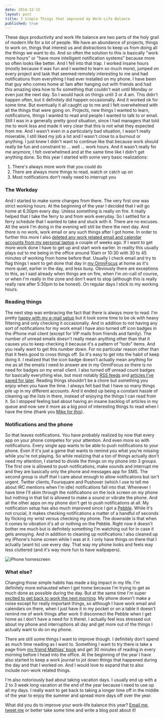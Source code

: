 ```yaml
---
date: 2014-12-15
layout: post
title: 3 Simple Things that improved my Work-Life Balance
published: true
---
```


These days productivity and work life balance are two parts of the holy grail
of modern life for a lot of people. We have an abundance of projects, things
to work on, things that interest us and distractions to keep us from doing all
the things we want to do. And so often the solution to this is basically "work
more hours" or "have more intelligent notification systems" because more so
often looks like better. And I fell into that trap. I worked insane hours
(mostly because it was fun and I wanted to learn so much more), jumped on
every project and task that seemed remotely interesting to me and had
notifications from everything I had ever installed on my phone. I have been
that guy who comes home at 1am after hanging out with friends and had this
amazing idea how to fix something that couldn't wait until Monday or even just
the next day. So I would hack on things until 3 or 4 am. This didn't happen
often, but it definitely did happen occasionally. And it worked ok for some
time. But eventually it all caught up to me and I felt overwhelmed with all
the things that were going on. Projects, new things I wanted to learn,
notifications, things I wanted to read and people I wanted to talk to or
email. Still I was in a generally pretty good situation, since I had managers
that told me to work less and made it very clear that this is not what they
expected from me. And I wasn't even in a particularly bad situation, I wasn't
really miserable, I still liked my job a lot and I wasn't close to a burnout
or anything. I just knew I didn't want to continue like that because work
should really be fun and constraint to ...  well ...  work hours. And it
wasn't really for me anymore, I felt overwhelmed and at the same time like I
didn't get anything done. So this year I started with some very basic
realizations:

1. There's always more work that you could do
2. There are always more things to read, watch or catch up on
3. Most notifications don't really need to interrupt you

### The Workday
And I started to make some changes from there. The very first one was strict
working hours. At the beginning of the year I decided that I will go home at
6.30pm every day. Unless something is really on fire. It really helped that I
take the ferry to and from work everyday. So I settled for a ferry schedule
that I wanted to take and stuck with it. There are no excuses. All the work
I'm doing in the evening will still be there the next day. And there is no
work, work email or any such things after I got home. In order to further this
more I also [deleted any work related email and calendar accounts from my
personal laptop][removedmail] a couple of weeks ago. If I want to get more
work done I have to get up and start work earlier. In reality this usually
plays out to me being in the office around 10am or 10:30 with 30 to 45 minutes
of working from home before that. Usually I check email and try to flag things
I want to get done that day in [my OmniFocus][myof] at home as it's more
quiet, earlier in the day, and less busy. Obviously there are exceptions to
this, as I said already when things are on fire, when I'm on-call of course,
or when I'm really in the zone and don't want to stop (although this is really
really rare after 5:30pm to be honest). On regular days I stick to my working
hours.

### Reading things
The next step was embracing the fact that there is always more to read. I'm
pretty [happy with my e-mail setup][myemail] but it took some time to be ok
with heavy filtering and only checking it occasionally. And in addition to not
having any sort of notifications for my work email I have also turned off icon
badges in the iPhone mail client (except for VIP mails from friends and
family). The number of unread emails doesn't really mean anything other than
that it causes you to keep checking it because it's a pattern of "todo" items.
And you really want to get this number down. For no particular reason other
than that it feels good to cross things off. So it's easy to get into the
habit of keep doing it. I realized that the icon badge doesn't actually mean
anything for me as all the emails I need to answer are in my OmniFocus so
there is no need for badges on my email client. I also turned off unread count
badges for basically everything else, but most notably [RSS feeds][reeder] and
[articles I've saved for later][pocket]. Reading things shouldn't be a chore
but something you enjoy when you have the time. I always felt bad that I have
so many things pile up in my different accounts. And it ended up being a
constant hassle of cleaning up the lists in there, instead of enjoying the
things I can read from it. So I stopped feeling bad about having an insane
backlog of articles in my queue and now see it more as a big pool of interesting
things to read when I have the time (thank you [Mike for this][mikestweet]).

### Notifications and the phone
So that leaves notifications. You have probably realized by now that every app
on your phone competes for your attention. And even more so with
notifications. Every single app wants to be able to push notifications to your
phone. Even if it's just a game that wants to remind you what you're missing
while you're not playing. So while realizing that a ton of things actually
don't need my attention, I started to divide the things on my phone into 3
groups. The first one is allowed to push notifications, make sounds and
interrupt me and they are basically only the phone and messages app for SMS.
The second group is stuff that I care about enough to allow notifications but
isn't urgent. Twitter clients, Foursquare and Pushover (which I use to tell me
about IRC mentions when I'm idle) notifications fall into that. Whenever I
have time I'll skim through the notifications on the lock screen on my phone
but nothing in that list is allowed to make a sound or vibrate the phone. And
all the other apps on my phone don't get to push notifications at all. My
notification setup has also much improved since I got a [Pebble][pebble].
While it's not crucial, it makes checking notifications a matter of a handful
of seconds by flicking my wrist versus checking my phone.  The downside is
that when it comes to vibration it's all or nothing on the Pebble. Right now
it doesn't bother me much but is definitely something I'm watching out for in
case it gets annoying. And in addition to cleaning up notifications I also
cleaned up my iPhone's home screen while I was at it. I only have things on
there that I actually (want to) use every day. That way my phone looks and
feels way less cluttered (and it's way more fun to have wallpapers).

![iPhone homescreen](/images/iphone-screen.png)

### What else?
Changing those simple habits has made a big impact in my life. I'm definitely
more exhausted when I get home because I'm trying to get as much done as
possible during the day. But at the same time I'm super [excited to get back
to work the next morning][excited]. My phone doesn't make a noise except for
really important things, so although I have work email and calendars on there,
when I just have it in my pocket or on a table it doesn't remind me of work
things after work (I disconnect the Pebble when I get home as I don't have a
need for it there). I actually feel less stressed out about my phone and
interruptions all day and get more out of the things I actually want to do on
my phone.

There are still some things I want to improve though. I definitely don't spend
as much time reading as I want to. Something I want to try there is take a
page from [my friend Mathias' book][10things] and get 30 minutes of reading in
every morning before I head into the office. At the beginning of the year I
have also started to keep a work journal to jot down things that happened
during the day and that I worked on. And I would love to expand that to also
include non-work related things.

I'm also notoriously bad about taking vacation days. I usually end up with a 2
to 3 week long vacation at the end of the year because I need to use up all my
days. I really want to get back to taking a longer time off in the middle of
the year to enjoy the summer and spread more days off over the year.

What did you do to improve your work-life balance this year? [Email
me][mailto], [tweet me][tweet] or better take some time and write a blog post
about it!

[10things]: http://blog.travis-ci.com/2014-09-04-10-things-i-do-to-stay-productive/
[myof]: http://www.unwiredcouch.com/2014/05/13/omnifocus.html
[myemail]: http://www.unwiredcouch.com/2014/08/29/email-happiness.html
[removedmail]: https://twitter.com/mrtazz/status/536571409674555392
[reeder]: http://reederapp.com/ios/
[pocket]: http://getpocket.com
[pebble]: https://getpebble.com
[mikestweet]: https://twitter.com/mikebrittain/status/539198323471962112
[excited]: https://twitter.com/mrtazz/statuses/467076737105674240
[mailto]: mailto:d@unwiredcouch.com
[tweet]: https://twitter.com/mrtazz
